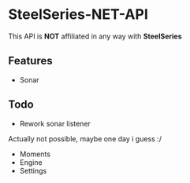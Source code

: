 # SteelSeries-NET-API
This API is **NOT** affiliated in any way with **SteelSeries**

## Features
 - Sonar

## Todo
 - Rework sonar listener
   
Actually not possible, maybe one day i guess :/<br/>
 - Moments
 - Engine
 - Settings
